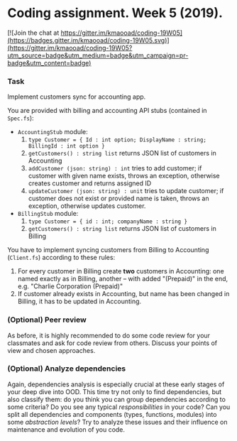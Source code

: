 # Coding assignment. Week 5 (2019).

[![Join the chat at https://gitter.im/kmaooad/coding-19W05](https://badges.gitter.im/kmaooad/coding-19W05.svg)](https://gitter.im/kmaooad/coding-19W05?utm_source=badge&utm_medium=badge&utm_campaign=pr-badge&utm_content=badge)

### Task

Implement customers sync for accounting app.

You are provided with billing and accounting API stubs (contained in `Spec.fs`):
 - `AccountingStub` module:
    1. `type Customer = { Id : int option; DisplayName : string; BillingId : int option }`
    2. `getCustomers() : string list` returns JSON list of customers in Accounting
    3. `addCustomer (json: string) : int` tries to add customer; if customer with given name exists, throws an exception, otherwise creates customer and returns assigned ID
    4. `updateCustomer (json: string) : unit` tries to update customer; if customer does not exist or provided name is taken, throws an exception, otherwise updates customer.
 - `BillingStub` module:
    1. `type Customer = { id : int; companyName : string }`
    2. `getCustomers() : string list` returns JSON list of customers in Billing

You have to implement syncing customers from Billing to Accounting (`Client.fs`) according to these rules:
1. For every customer in Billing create **two** customers in Accounting: one named exactly as in Billing, another – with added "(Prepaid)" in the end, e.g. "Charlie Corporation (Prepaid)"
2. If customer already exists in Accounting, but name has been changed in Billing, it has to be updated in Accounting. 

### (Optional) Peer review

As before, it is highly recommended to do some code review for your classmates and ask for code review from others. Discuss your points of view and chosen approaches.

### (Optional) Analyze dependencies

Again, dependencies analysis is especially crucial at these early stages of your deep dive into OOD. This time try not only to find dependencies, but also classify them: do you think you can group dependencies according to some criteria? Do you see any typical *responsibilities* in your code? Can you split all dependencies and components (types, functions, modules) into some *abstraction levels*? Try to analyze these issues and their influence on maintenance and evolution of you code. 
